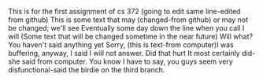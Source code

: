 This is for the first assignment of cs 372 (going to edit same line-edited from github)
This is some text that may (changed-from github) or may not be changed; we'll see
Eventually some day down the line when you call I will
(Some text that will be changed sometime in the near future)
Will what? You haven't said anything yet
Sorry, (this is text-from computer)I was buffering, anyway, I said I will not answer.
Did that hurt
 It most certainly did-she said from computer.
You know I have to say, you guys seem very disfunctional-said the birdie on the third branch.
